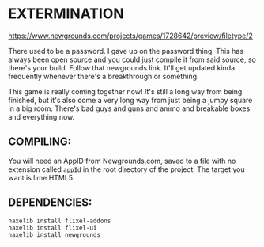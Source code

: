 # EXTERMINATION

https://www.newgrounds.com/projects/games/1728642/preview/filetype/2

There used to be a password. I gave up on the password thing. This has always been open source and you could just compile it from said source, so there's your build. Follow that newgrounds link. It'll get updated kinda frequently whenever there's a breakthrough or something.

This game is really coming together now! It's still a long way from being finished, but it's also come a very long way from just being a jumpy square in a big room. There's bad guys and guns and ammo and breakable boxes and everything now.

## COMPILING:

You will need an AppID from Newgrounds.com, saved to a file with no extension called ``appId`` in the root directory of the project. The target you want is lime HTML5.

## DEPENDENCIES:
```
haxelib install flixel-addons
haxelib install flixel-ui
haxelib install newgrounds
```
